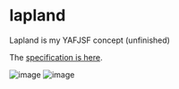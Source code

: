 # lapland
Lapland is my YAFJSF concept (unfinished)

The [specification is here](https://github.com/UniBreakfast/lapland-js-spec#lapland-specification-vanilla-js-backend-framework).

![image](https://github.com/user-attachments/assets/8b36f80c-6d36-4ac5-81ce-aa44a55403cd)
![image](https://github.com/user-attachments/assets/986c4885-c23a-40e1-b4d9-c0d4f830c682)
